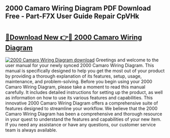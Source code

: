 ## 2000 Camaro Wiring Diagram PDF Download Free - Part-F7X User Guide Repair CpVHk

# <h2><a href="http://dfjcr1.blite.top/?on=2000+Camaro+Wiring+Diagram">🔗Download New 👉🔴 2000 Camaro Wiring Diagram</a></h2>

[![2000 Camaro Wiring Diagram download](https://i.imgur.com/lujVjoI.png)](http://dfjcr1.blite.top/?on=2000+Camaro+Wiring+Diagram)
Greetings and welcome to the user manual for your newly synced 2000 Camaro Wiring Diagram. This manual is specifically designed to help you get the most out of your product by providing a thorough explanation of its features, setup, usage, maintenance, and problem-solving. Before you begin using your 2000 Camaro Wiring Diagram, please take a moment to read this manual carefully. It includes detailed instructions for setting up the product, as well as information on how to use its various features and capabilities. This innovative 2000 Camaro Wiring Diagram offers a comprehensive suite of features designed to streamline your workflow. We believe that the 2000 Camaro Wiring Diagram has been a comprehensive and thorough resource in your quest to understand the features and capabilities of your new item. If you need any assistance or have any questions, our customer service team is always available.

